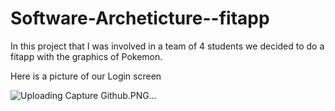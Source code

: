 # Software-Archeticture--fitapp

In this project that I was involved in a team of 4 students we decided to do a fitapp with the graphics of Pokemon.

Here is a picture of our Login screen

![Uploading Capture Github.PNG…]()
